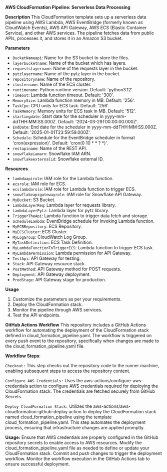 **AWS CloudFormation Pipeline: Serverless Data Processing**

**Description**
This CloudFormation template sets up a serverless data pipeline using AWS Lambda, AWS EventBridge (formerly known as CloudWatch Events), AWS API Gateway, AWS ECS (Elastic Container Service), and other AWS services. The pipeline fetches data from public APIs, processes it, and stores it in an Amazon S3 bucket.

**Parameters**
- `BucketNameapi`: Name for the S3 bucket to store the files.
- `layerbucketname`: Name of the bucket which has layers.
- `requestslayername`: Name of the requests layer in the bucket.
- `pytzlayername`: Name of the pytz layer in the bucket.
- `repositoryname`: Name of the repository.
- `clustername`: Name of the ECS cluster.
- `runtimename`: Python runtime version. Default: 'python3.12'.
- `Timeout`: Lambda function timeout. Default: '300'.
- `MemorySize`: Lambda function memory in MB. Default: '256'.
- `TaskCpu`: CPU units for ECS task. Default: '256'.
- `TaskMemory`: Memory units for ECS task in MB. Default: '512'.
- `startingdate`: Start date for the scheduler in yyyy-mm-ddTHH:MM:SS.000Z. Default: '2024-03-29T00:00:00.000Z'.
- `EndDate`: End date for the scheduler in yyyy-mm-ddTHH:MM:SS.000Z. Default: '2025-01-01T23:59:59.000Z'.
- `Schedule`: Schedule for the EventBridge scheduler in format 'cron(expression)'. Default: 'cron(0 10 * * ? *)'.
- `restapiname`: Name of the REST API.
- `snowflakeiamarn`: Snowflake IAM ARN.
- `snowflakeexternalid`: Snowflake external ID.

**Resources**
- `lambdaapirole`: IAM role for the Lambda function.
- `ecsrole`: IAM role for ECS.
- `ecslambdarole`: IAM role for Lambda function to trigger ECS.
- `snowflakeapigatewayrole`: IAM role for Snowflake API Gateway.
- `MyBucket`: S3 Bucket.
- `LambdaLayerReq`: Lambda layer for requests library.
- `LambdaLayerPytz`: Lambda layer for pytz library.
- `TriggerTheApi`: Lambda function to trigger data fetch and storage.
- `ScheduleLambda`: EventBridge schedule for invoking Lambda function.
- `MyECRRepository`: ECS Repository.
- `MyECSCluster`: ECS Cluster.
- `MyLogGroup`: CloudWatch Log Group.
- `MyTaskDefinition`: ECS Task Definition.
- `MyLambdaFunctionToTriggerECS`: Lambda function to trigger ECS task.
- `MyLambdaPermission`: Lambda permission for API Gateway.
- `TestApi`: API Gateway for testing.
- `Stack`: API Gateway resource stack.
- `PostMethod`: API Gateway method for POST requests.
- `Deployment`: API Gateway deployment.
- `ProdStage`: API Gateway stage for production.

 **Usage**
1. Customize the parameters as per your requirements.
2. Deploy the CloudFormation stack.
3. Monitor the pipeline through AWS services.
4. Test the API endpoints.


**GitHub Actions Workflow**
This repository includes a GitHub Actions workflow for automating the deployment of the CloudFormation stack defined in cloud_formation_pipeline.yaml. The workflow is triggered on every push event to the repository, specifically when changes are made to the cloud_formation_pipeline.yaml file.

**Workflow Steps**:

`Checkout:`
This step checks out the repository code to the runner machine, enabling subsequent steps to access the repository content.

`Configure AWS Credentials:`
Uses the aws-actions/configure-aws-credentials action to configure AWS credentials required for deploying the CloudFormation stack. The credentials are fetched securely from GitHub Secrets.

`Deploy CloudFormation Stack:`
Utilizes the aws-actions/aws-cloudformation-github-deploy action to deploy the CloudFormation stack named cloud_formation_pipeline using the template cloud_formation_pipeline.yaml. This step automates the deployment process, ensuring that infrastructure changes are applied promptly.

**Usage:**
Ensure that AWS credentials are properly configured in the GitHub repository secrets to enable access to AWS resources.
Modify the cloud_formation_pipeline.yaml file as needed to define or update your CloudFormation stack.
Commit and push changes to trigger the deployment workflow.
Monitor the workflow execution in the GitHub Actions tab to ensure successful deployment.